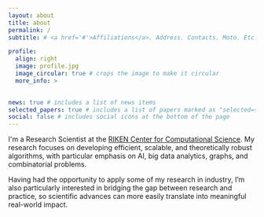 ```yaml
---
layout: about
title: about
permalink: /
subtitle: # <a href='#'>Affiliations</a>. Address. Contacts. Moto. Etc.

profile:
  align: right
  image: profile.jpg
  image_circular: true # crops the image to make it circular
  more_info: >
    

news: true # includes a list of news items
selected_papers: true # includes a list of papers marked as "selected={true}"
social: false # includes social icons at the bottom of the page
---
```


I'm a Research Scientist at the <a href='https://www.r-ccs.riken.jp/en/'>RIKEN Center for Computational Science</a>. My research focuses on developing efficient, scalable, and theoretically robust algorithms, with particular emphasis on AI, big data analytics, graphs, and combinatorial problems. 

Having had the opportunity to apply some of my research in industry, I’m also particularly interested in bridging the gap between research and practice, so scientific advances can more easily translate into meaningful real-world impact.
